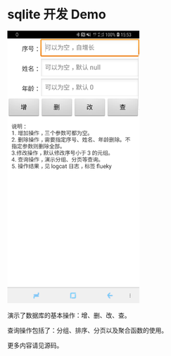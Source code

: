 # sqlite 开发 Demo

<img src="pic/1.jpg" width="300"/>

演示了数据库的基本操作：增、删、改、查。

查询操作包括了：分组、排序、分页以及聚合函数的使用。

更多内容请见源码。
